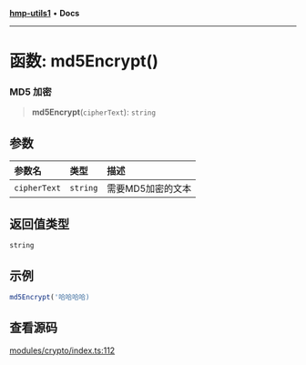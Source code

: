 [**hmp-utils1**](../README.md) • **Docs**

***

# 函数: md5Encrypt()

### MD5 加密

> **md5Encrypt**(`cipherText`): `string`

## 参数

| 参数名 | 类型 | 描述 |
| :------ | :------ | :------ |
| `cipherText` | `string` | 需要MD5加密的文本 |

## 返回值类型

`string`

## 示例

```ts
md5Encrypt('哈哈哈哈)
```

## 查看源码

[modules/crypto/index.ts:112](https://github.com/hmp1049127947/hmp-utils/blob/dee7627dd7f5e043cd0494e8f8fdc05ccdb65423/src/modules/crypto/index.ts#L112)
